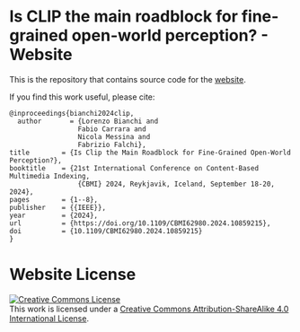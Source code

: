 # Is CLIP the main roadblock for fine-grained open-world perception? - Website

This is the repository that contains source code for the [website](https://lorebianchi98.github.io/FG-CLIP/).

If you find this work useful, please cite:
```
@inproceedings{bianchi2024clip,
  author       = {Lorenzo Bianchi and
                 Fabio Carrara and
                 Nicola Messina and
                 Fabrizio Falchi},
title        = {Is Clip the Main Roadblock for Fine-Grained Open-World Perception?},
booktitle    = {21st International Conference on Content-Based Multimedia Indexing,
                 {CBMI} 2024, Reykjavik, Iceland, September 18-20, 2024},
pages        = {1--8},
publisher    = {{IEEE}},
year         = {2024},
url          = {https://doi.org/10.1109/CBMI62980.2024.10859215},
doi          = {10.1109/CBMI62980.2024.10859215}
} 
```

# Website License
<a rel="license" href="http://creativecommons.org/licenses/by-sa/4.0/"><img alt="Creative Commons License" style="border-width:0" src="https://i.creativecommons.org/l/by-sa/4.0/88x31.png" /></a><br />This work is licensed under a <a rel="license" href="http://creativecommons.org/licenses/by-sa/4.0/">Creative Commons Attribution-ShareAlike 4.0 International License</a>.
